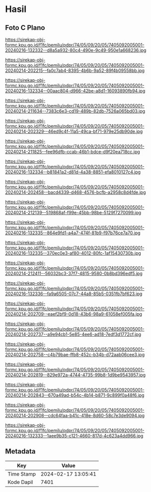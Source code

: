 # Hasil

## Foto C Plano

https://sirekap-obj-formc.kpu.go.id/f1fc/pemilu/pdpr/74/05/09/20/05/7405092005001-20240216-132332--d8a5a932-80c4-490e-9c49-950e1a668236.jpg

https://sirekap-obj-formc.kpu.go.id/f1fc/pemilu/pdpr/74/05/09/20/05/7405092005001-20240214-202215--fa0c7ab4-8395-4b6b-9a52-89f4b09558bb.jpg

https://sirekap-obj-formc.kpu.go.id/f1fc/pemilu/pdpr/74/05/09/20/05/7405092005001-20240216-132334--00aac804-d966-42be-a8d1-16093890fb94.jpg

https://sirekap-obj-formc.kpu.go.id/f1fc/pemilu/pdpr/74/05/09/20/05/7405092005001-20240214-211634--7383c6e3-cd19-489b-82db-7526a065bd03.jpg

https://sirekap-obj-formc.kpu.go.id/f1fc/pemilu/pdpr/74/05/09/20/05/7405092005001-20240214-202329--46ed9c4f-11a5-49ca-bf71-979e25db90de.jpg

https://sirekap-obj-formc.kpu.go.id/f1fc/pemilu/pdpr/74/05/09/20/05/7405092005001-20240214-211825--fee96dfb-ccab-46b1-bdce-d9f20ea718cc.jpg

https://sirekap-obj-formc.kpu.go.id/f1fc/pemilu/pdpr/74/05/09/20/05/7405092005001-20240216-132334--b81841a2-d81d-4a38-8851-efa8010127c4.jpg

https://sirekap-obj-formc.kpu.go.id/f1fc/pemilu/pdpr/74/05/09/20/05/7405092005001-20240214-202458--bacd4339-d468-4576-bcfb-a2958c8d4fde.jpg

https://sirekap-obj-formc.kpu.go.id/f1fc/pemilu/pdpr/74/05/09/20/05/7405092005001-20240214-212139--519868af-f99e-45bb-98be-5129f7270099.jpg

https://sirekap-obj-formc.kpu.go.id/f1fc/pemilu/pdpr/74/05/09/20/05/7405092005001-20240216-132335--864e9fd1-a4a7-474f-81b9-f97b76ce7a70.jpg

https://sirekap-obj-formc.kpu.go.id/f1fc/pemilu/pdpr/74/05/09/20/05/7405092005001-20240216-132335--370ec0e3-af80-4012-80fc-1af15430730b.jpg

https://sirekap-obj-formc.kpu.go.id/f1fc/pemilu/pdpr/74/05/09/20/05/7405092005001-20240214-212411--56032bc3-37f7-4815-9580-0b8bd396edf5.jpg

https://sirekap-obj-formc.kpu.go.id/f1fc/pemilu/pdpr/74/05/09/20/05/7405092005001-20240216-132336--fa9a6505-07c7-44a8-85b5-0351fb7bf623.jpg

https://sirekap-obj-formc.kpu.go.id/f1fc/pemilu/pdpr/74/05/09/20/05/7405092005001-20240214-202709--eaef2bf9-0d18-43b6-98a9-61058ef005fa.jpg

https://sirekap-obj-formc.kpu.go.id/f1fc/pemilu/pdpr/74/05/09/20/05/7405092005001-20240214-202737--a9e94cb1-5e85-4ee6-ad18-7edf3d1772cf.jpg

https://sirekap-obj-formc.kpu.go.id/f1fc/pemilu/pdpr/74/05/09/20/05/7405092005001-20240214-202758--c4b79bae-ffb8-452c-b34b-d72aab06cee3.jpg

https://sirekap-obj-formc.kpu.go.id/f1fc/pemilu/pdpr/74/05/09/20/05/7405092005001-20240214-202819--829e972a-4744-4735-99b8-1d9be9543957.jpg

https://sirekap-obj-formc.kpu.go.id/f1fc/pemilu/pdpr/74/05/09/20/05/7405092005001-20240214-202843--670a49ad-b54c-4b14-b871-9c899f0a48f6.jpg

https://sirekap-obj-formc.kpu.go.id/f1fc/pemilu/pdpr/74/05/09/20/05/7405092005001-20240214-202908--cdc64faa-b41c-418e-8d60-58c7e3de9094.jpg

https://sirekap-obj-formc.kpu.go.id/f1fc/pemilu/pdpr/74/05/09/20/05/7405092005001-20240216-132333--1aee9b35-c121-4660-817d-4c623a4dd966.jpg


## Metadata

| Key        | Value               |
| ---------- | ------------------- |
| Time Stamp | 2024-02-17 13:05:41 |
| Kode Dapil | 7401                |



